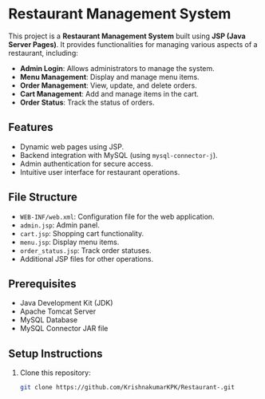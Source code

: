 # Restaurant Management System

This project is a **Restaurant Management System** built using **JSP (Java Server Pages)**. It provides functionalities for managing various aspects of a restaurant, including:

- **Admin Login**: Allows administrators to manage the system.
- **Menu Management**: Display and manage menu items.
- **Order Management**: View, update, and delete orders.
- **Cart Management**: Add and manage items in the cart.
- **Order Status**: Track the status of orders.

## Features
- Dynamic web pages using JSP.
- Backend integration with MySQL (using `mysql-connector-j`).
- Admin authentication for secure access.
- Intuitive user interface for restaurant operations.

## File Structure
- `WEB-INF/web.xml`: Configuration file for the web application.
- `admin.jsp`: Admin panel.
- `cart.jsp`: Shopping cart functionality.
- `menu.jsp`: Display menu items.
- `order_status.jsp`: Track order statuses.
- Additional JSP files for other operations.

## Prerequisites
- Java Development Kit (JDK)
- Apache Tomcat Server
- MySQL Database
- MySQL Connector JAR file

## Setup Instructions
1. Clone this repository:
   ```bash
   git clone https://github.com/KrishnakumarKPK/Restaurant-.git
